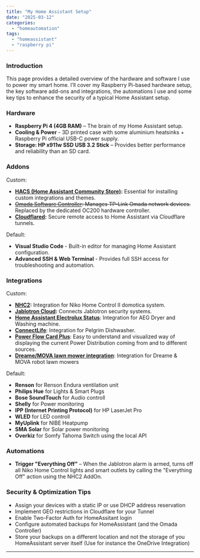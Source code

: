 ```yaml
---
title: "My Home Assistant Setup"
date: "2025-03-12"
categories:   
  - "homeautomation"
tags: 
  - "homeassistant"
  - "raspberry pi"  
---
```


### **Introduction**  
This page provides a detailed overview of the hardware and software I use to power my smart home. I’ll cover my Raspberry Pi-based hardware setup, the key software add-ons and integrations, the automations I use and some key tips to enhance the security of a typical Home Assistant setup.

### **Hardware**  

- **Raspberry Pi 4 (4GB RAM)** – The brain of my Home Assistant setup.
- **Cooling & Power** - 3D printed case with some aluminium heatsinks + Raspberry Pi official USB-C power supply.
- **Storage: HP x911w SSD USB 3.2 Stick** – Provides better performance and reliability than an SD card.

### **Addons**  

Custom:
- **[HACS (Home Assistant Community Store)](https://www.hacs.xyz/):** Essential for installing custom integrations and themes.
- <del>[Omada Software Controller](https://github.com/jkunczik/home-assistant-omada): Manages TP-Link Omada network devices.</del> Replaced by the dedicated OC200 hardware controller.
- **[Cloudflared](https://github.com/brenner-tobias/ha-addons):** Secure remote access to Home Assistant via Cloudflare tunnels.

Default:
- **Visual Studio Code** - Built-in editor for managing Home Assistant configuration.
- **Advanced SSH & Web Terminal** - Provides full SSH access for troubleshooting and automation.


### **Integrations**  

Custom:
- **[NHC2](https://github.com/joleys/niko-home-control-II):** Integration for Niko Home Control II domotica system.
- **[Jablotron Cloud](https://github.com/Pigotka/ha-cc-jablotron-cloud):** Connects Jablotron security systems.
- **[Home Assistant Electrolux Status](https://github.com/albaintor/homeassistant_electrolux_status)**: Integration for AEG Dryer and Washing machine.
- **[ConnectLife](https://github.com/oyvindwe/connectlife-ha)**: Integration for Pelgrim Dishwasher.
- **[Power Flow Card Plus](https://github.com/flixlix/power-flow-card-plus)**: Easy to understand and visualized way of displaying the current Power Distribution coming from and to different sources.
- **[Dreame/MOVA lawn mower integration](https://github.com/bhuebschen/dreame-mower)**: Integration for Dreame & MOVA robot lawn mowers

Default:
- **Renson** for Renson Endura ventilation unit
- **Philips Hue** for Lights & Smart Plugs
- **Bose SoundTouch** for Audio controll
- **Shelly** for Power monitoring
- **IPP (Internet Printing Protocol)** for HP LaserJet Pro
- **WLED** for LED controll
- **MyUplink** for NIBE Heatpump
- **SMA Solar** for Solar power monitoring
- **Overkiz** for Somfy Tahoma Switch using the local API

### **Automations**  
- **Trigger "Everything Off"** – When the Jablotron alarm is armed, turns off all Niko Home Control lights and smart outlets by calling the "Everything Off" action using the NHC2 AddOn.


### **Security & Optimization Tips**  
- Assign your devices with a static IP or use DHCP address reservation
- Implement GEO restrictions in Cloudflare for your Tunnel
- Enable Two-Factor Auth for HomeAssitant login
- Configure automated backups for HomeAssistant (and the Omada Controller)
- Store your backups on a different location and not the storage of you HomeAssistant server itself (Use for instance the OneDrive Integration)

---
